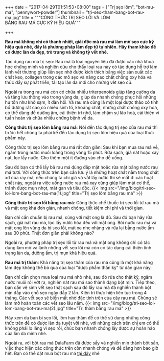 +++
date = "2017-04-29T01:51:53+08:00"
tags = ["Trị sẹo lõm", "bot-rau-ma", "pennywort-powder"]
thumbnail = "tri-seo-tham-bang-bot-rau-ma.jpg"
title = """CÔNG THỨC TRỊ SẸO LỒI VÀ LÕM   
BẰNG RAU MÁ CỰC KỲ HIỆU QUẢ"""

+++
 
 **Rau má không chỉ có thanh nhiệt, giải độc mà rau má làm mờ sẹo cực kỳ hiệu quả nhé, đây là phương pháp làm đẹp từ tự nhiên. Hãy tham khảo để có được làn da đẹp, trẻ trung và không tỳ vết nhé.**

Tác dụng rau má trị sẹo: Rau má là loại nguyên liệu đã được các nhà khoa học chứng minh và nghiên cứu cho thấy loại rau này có tác dụng hỗ trợ làm lành vết thương giúp liền sẹo nhờ được kích thích bằng việc sản xuất các chất keo, collagen trong các mô sẹo và nâng cao chất chống oxy hóa và thúc đẩy sự phát triển, tái tạo làn da mới cho những vết sẹo cũ.

Ngoài ra trong rau má còn có chứa nhiều triterpenoids giúp tăng cường da và tăng lưu thông vào trong vùng da, giúp da nhanh chóng phục hồi những hư tổn như khô sạm, ít đàn hồi. Và rau má cũng là một loại dược thảo có tính bổ dưỡng rất cao,có nhiều sinh tố, khoáng chất, những chất chống oxy hoá, có thể dùng để dưỡng âm, cải thiện trí nhớ, làm chậm sự lão hoá, cải thiện vi tuần hoàn và chữa nhiều chứng bệnh về da.

**Công thức trị sẹo lõm bằng rau má**: Nói đến tác dụng trị sẹo của rau má thì trước hết chúng ta phải kể đến tác dụng trị sẹo lõm hiệu quả của loại thực phẩm này. 

Công thức trị sẹo lõm bằng rau má rất đơn giản: 
Sau khi bạn mua rau má về, ngâm trong nước muối loãng trong vòng 15 phút. Rửa sạch, giã nát hoặc xay nát, lọc lấy nước. Cho thêm một ít đường vào cho dễ uống. 

Sau đó bạn có thể lấy bã rau má dùng đắp mặt hoặc rửa mặt bằng nước rau má tươi. Với công thức trên bạn cần lưu ý là những hoạt chất nằm trong chất xơ của ray má, nếu chúng ta chỉ giã và vắt lấy nước thì sẽ mất đi các hoạt chất này, ngoài ra việc uống nước rau má xay cũng giúp làm mát cơ thể, tránh được mụn nhọt, mát gan và tiêu độc.
{{< img src="/img/blog/tri-seo-loi-lom-bang-bot-rau-ma(1).jpg" title="Trị sẹo lõm bằng rau má" >}}

**Công thức trị sẹo lồi bằng rau má**: Công thức chế thuốc trị sẹo lồi từ rau má và mật ong khá đơn giản, nhanh chóng, tiết kiệm chi phí và thời gian. 

Bạn chỉ cần chuẩn bị rau má, cùng với mật ong là đủ. Sau đó bạn hãy rửa sạch, giã nát rau má, lọc lấy nước hòa đều với mật ong. Bôi nước rau má và mật ong lên vùng da bị sẹo lồi, mát xa nhẹ nhàng và rửa lại bằng nước ấm sau 30 phút. Thật đơn giản phải không nào? 

Ngoài ra, phương pháp trị sẹo lồi từ rau má và mật ong không chỉ có tác dụng làm mờ và lành những vết sẹo lồi mà còn có tác dụng cải thiện tình trạng làn da, dưỡng ẩm, trị mụn khá hiệu quả.

**Rau má trị thâm**: Khả năng trị sẹo thâm của rau má cũng là một khả năng làm đẹp không thể bỏ qua của loại “dược phẩm thần kỳ” từ dân gian này. 

Bạn chỉ cần chọn mua loại rau má nhỏ nhé, sau đó rửa cho thật kỹ, ngâm nước muối rồi vớt ra, nghiền nát rau má sao thành dạng bột mịn. Tiếp theo, bạn cần vệ sinh vết sẹo thật sạch sau đó lấy rau má đã nghiền thành bột mịn đắp vào chỗ sẹo ngày đắp 2 lần. Kiên trì thực hiện liên tục trong 4 tháng. Các vết sẹo sẽ biến mất nhờ đặc tính trên của cây rau má. Chúng sẽ làm mờ hoàn toàn các vết sẹo lâu năm.
{{< img src="/img/blog/tri-seo-loi-lom-bang-bot-rau-ma(2).jpg" title="Trị thâm bằng rau má" >}}


Hãy xem da bạn bị sẹo lồi, lõm hay thâm để có thể sử dụng những công thức trên để có được làn da tuyệt vời nhé, với những cách trên chị em có thể không phải lo lắng vì sẹo rồi, chúc bạn nhanh chóng lấy được sự hoàn hảo của làn da mình nhé.

Ngoài ra, với bột rau má DalaFarm đã được sấy và nghiền mịn thành bột sẵn, việc thực hiện các công thức trên còn nhanh chóng và dễ dàng hơn bao giờ hết. Bạn có thể đặt mua bột rau má [tại đây](/san-pham/bột-rau-má-100g/) nhé
